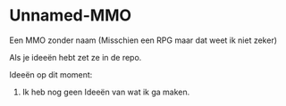 # Unnamed-MMO
Een MMO zonder naam (Misschien een RPG maar dat weet ik niet zeker)

Als je ideeën hebt zet ze in de repo.

Ideeën op dit moment:
1. Ik heb nog geen Ideeën van wat ik ga maken.
